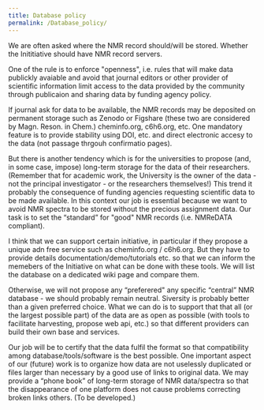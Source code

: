 ```yaml
---
title: Database policy
permalink: /Database_policy/
---
```


We are often asked where the NMR record should/will be stored. Whether
the Inititiative should have NMR record servers.

One of the rule is to enforce "openness", i.e. rules that will make data
publickly avaiable and avoid that journal editors or other provider of
scientific information limit access to the data provided by the
community through publicaion and sharing data by funding agency policy.

If journal ask for data to be available, the NMR records may be
deposited on permanent storage such as Zenodo or Figshare (these two are
considered by Magn. Reson. in Chem.) cheminfo.org, c6h6.org, etc. One
mandatory feature is to provide stability using DOI, etc. and direct
electronic accesy to the data (not passage thrgouh confirmatio pages).

But there is another tendency which is for the universities to propose
(and, in some case, impose) long-term storage for the data of their
researchers. (Remember that for academic work, the University is the
owner of the data - not the principal investigator - or the researchers
themselves!) This trend it probably the consequence of funding agencies
requesting scientific data to be made available. In this context our job
is essential because we want to avoid NMR spectra to be stored without
the precious assignment data. Our task is to set the “standard” for
"good" NMR records (i.e. NMReDATA compliant).

I think that we can support certain initiative, in particular if they
propose a unique adn free service such as cheminfo.org / c6h6.org. But
they have to provide details documentation/demo/tutorials etc. so that
we can inform the memebers of the Initiative on what can be done with
these tools. We will list the database on a dedicated wiki page and
compare them.

Otherwise, we will not propose any “preferered" any specific “central”
NMR database - we should probably remain neutral. Siversity is probably
better than a given preferred choice. What we can do is to support that
that all (or the largest possible part) of the data are as open as
possible (with tools to facilitate harvesting, propose web api, etc.) so
that different providers can build their own base and services.

Our job will be to certify that the data fulfil the format so that
compatibility among database/tools/software is the best possible. One
important aspect of our (future) work is to organize how data are not
uselessly duplicated or files larger than necessary by a good use of
links to original data. We may provide a “phone book” of long-term
storage of NMR data/spectra so that the disappearance of one platform
does not cause problems correcting broken links others. (To be
developed.)